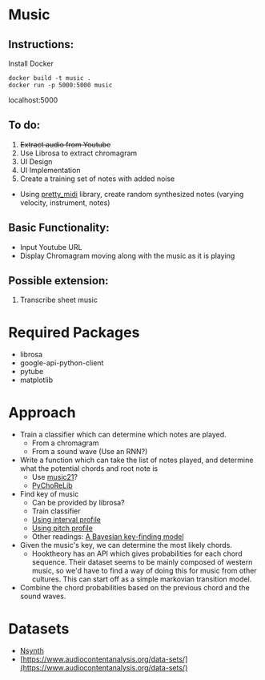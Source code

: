 # Music

## Instructions:
Install Docker
```
docker build -t music .
docker run -p 5000:5000 music
```
localhost:5000

## To do:
1. ~~Extract audio from Youtube~~
1. Use Librosa to extract chromagram
1. UI Design
1. UI Implementation
1. Create a training set of notes with added noise
  * Using [pretty_midi](https://github.com/craffel/pretty-midi) library, create random synthesized notes (varying velocity, instrument, notes)

## Basic Functionality:
* Input Youtube URL
* Display Chromagram moving along with the music as it is playing

## Possible extension:
1. Transcribe sheet music

# Required Packages
* librosa
* google-api-python-client
* pytube
* matplotlib

# Approach

* Train a classifier which can determine which notes are played.
  * From a chromagram
  * From a sound wave (Use an RNN?)
* Write a function which can take the list of notes played, and determine what the potential chords and root note is
  * Use [music21](http://web.mit.edu/music21/doc/index.html)?
  * [PyChoReLib](http://chordrecognizer.sourceforge.net/)
* Find key of music
  * Can be provided by librosa?
  * Train classifier
  * [Using interval profile](http://www.cp.jku.at/research/papers/Madsen_Widmer_icmc_2007.pdf)
  * [Using pitch profile](http://rnhart.net/articles/key-finding/)
  * Other readings: [A Bayesian key-finding model](http://citeseerx.ist.psu.edu/viewdoc/download?doi=10.1.1.332.3337&rep=rep1&type=pdf)
* Given the music's key, we can determine the most likely chords.
  * Hooktheory has an API which gives probabilities for each chord sequence. Their dataset seems to be mainly composed of western music, so we'd have to find a way of doing this for music from other cultures. This can start off as a simple markovian transition model.
* Combine the chord probabilities based on the previous chord and the sound waves.

# Datasets

* [Nsynth](https://magenta.tensorflow.org/datasets/nsynth)
* [https://www.audiocontentanalysis.org/data-sets/](https://www.audiocontentanalysis.org/data-sets/)
